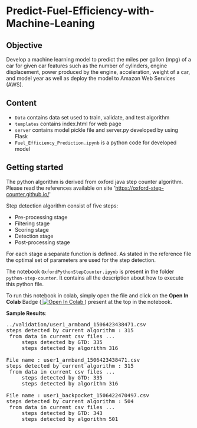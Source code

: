 # Predict-Fuel-Efficiency-with-Machine-Leaning

## Objective
Develop a machine learning model to predict the miles per gallon (mpg) of a car for given car features such as the number of cylinders, engine displacement, power produced by the engine, acceleration, weight of a car, and model year as well as deploy the model to Amazon Web Services (AWS).

## Content
* `Data` contains data set used to train, validate, and test algorithm
* `templates` contains index.html for web page
* `server` contains model pickle file and server.py developed by using Flask
* `Fuel_Efficiency_Prediction.ipynb` is a python code for developed model

  
## Getting started
    
The python algorithm is derived from oxford java step counter algorithm. Please read the references available on site 'https://oxford-step-counter.github.io/'

Step detection algorithm consist of five steps:

* Pre-processing stage
* Filtering stage
* Scoring stage
* Detection stage
* Post-processing stage
    
For each stage a separate function is defined. As stated in the reference file the optimal set of parameters are used for the step detection.
    
The notebook `OxfordPythonStepCounter.ipynb` is present in the folder `python-step-counter`. It contains all the description about how to execute this python file.
    
To run this notebook in colab, simply open the file and click on the **Open In Colab** Badge (<a href="https://colab.research.google.com/github/kristofvl/DataSet/blob/master/python-step-counter/OxfordPythonStepCounter.ipynb">
  <img src="https://colab.research.google.com/assets/colab-badge.svg" alt="Open In Colab"/>
</a> ) present at the top in the notebook.

**Sample Results**:

<pre>
../validation/user1_armband_1506423438471.csv 
steps detected by current algorithm : 315 
 from data in current csv files ...  
	 steps detected by GTD: 335 
	 steps detected by algorithm 316
     
File name : user1_armband_1506423438471.csv 
steps detected by current algorithm : 315 
 from data in current csv files ... 
	 steps detected by GTD: 335 
	 steps detected by algorithm 316

File name : user1_backpocket_1506422470497.csv 
steps detected by current algorithm : 504
 from data in current csv files ... 
	 steps detected by GTD: 343
	 steps detected by algorithm 501
</pre>
